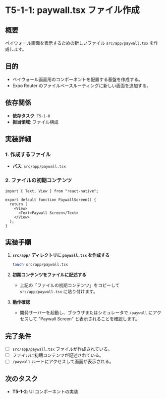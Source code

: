 # T5-1-1: paywall.tsx ファイル作成

## 概要

ペイウォール画面を表示するための新しいファイル `src/app/paywall.tsx` を作成します。

## 目的

- ペイウォール画面用のコンポーネントを配置する基盤を作成する。
- Expo Router のファイルベースルーティングに新しい画面を追加する。

## 依存関係

- **依存タスク**: `T5-1-0`
- **担当領域**: ファイル構成

## 実装詳細

### 1. 作成するファイル

- **パス**: `src/app/paywall.tsx`

### 2. ファイルの初期コンテンツ

```tsx
import { Text, View } from "react-native";

export default function PaywallScreen() {
  return (
    <View>
      <Text>Paywall Screen</Text>
    </View>
  );
}
```

## 実装手順

1.  **`src/app/` ディレクトリに `paywall.tsx` を作成する**

    ```bash
    touch src/app/paywall.tsx
    ```

2.  **初期コンテンツをファイルに記述する**

    - 上記の「ファイルの初期コンテンツ」をコピーして `src/app/paywall.tsx` に貼り付けます。

3.  **動作確認**
    - 開発サーバーを起動し、ブラウザまたはシミュレータで `/paywall` にアクセスして "Paywall Screen" と表示されることを確認します。

## 完了条件

- [ ] `src/app/paywall.tsx` ファイルが作成されている。
- [ ] ファイルに初期コンテンツが記述されている。
- [ ] `/paywall` ルートにアクセスして画面が表示される。

## 次のタスク

- **T5-1-2**: UI コンポーネントの実装
